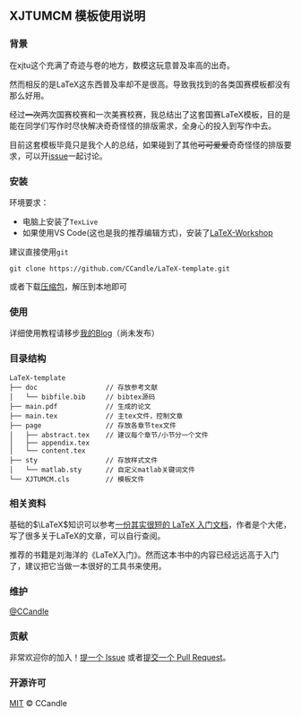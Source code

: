 ## XJTUMCM 模板使用说明
### 背景
在xjtu这个充满了奇迹与卷的地方，数模这玩意普及率高的出奇。

然而相反的是LaTeX这东西普及率却不是很高。导致我找到的各类国赛模板都没有那么好用。

经过~~一次~~两次国赛校赛和一次美赛校赛，我总结出了这套国赛LaTeX模板，目的是能在同学们写作时尽快解决奇奇怪怪的排版需求，全身心的投入到写作中去。

目前这套模板毕竟只是我个人的总结，如果碰到了其他~~可可爱爱~~奇奇怪怪的排版要求，可以开[issue](https://github.com/CCandle/LaTeX-template/issues)一起讨论。

### 安装
环境要求：
+ 电脑上安装了`TexLive`
+ 如果使用VS Code(这也是我的推荐编辑方式)，安装了[LaTeX-Workshop](https://github.com/James-Yu/LaTeX-Workshop)

建议直接使用`git`

```git
git clone https://github.com/CCandle/LaTeX-template.git
```

或者下载[压缩包](https://github.com/CCandle/LaTeX-template/archive/refs/heads/master.zip)，解压到本地即可

### 使用
详细使用教程请移步[我的Blog](https://blog.ccandletop)（尚未发布）

### 目录结构
```tree
LaTeX-template
├── doc                 // 存放参考文献
│   └── bibfile.bib     // bibtex源码
├── main.pdf            // 生成的论文
├── main.tex            // 主tex文件，控制文章
├── page                // 存放各章节tex文件
│   ├── abstract.tex    // 建议每个章节/小节分一个文件
│   ├── appendix.tex
│   └── content.tex
├── sty                 // 存放样式文件
│   └── matlab.sty      // 自定义matlab关键词文件
└── XJTUMCM.cls         // 模板文件
```

### 相关资料
基础的$\LaTeX$知识可以参考[一份其实很短的 LaTeX 入门文档](https://liam.page/2014/09/08/latex-introduction/)，作者是个大佬，写了很多关于LaTeX的文章，可以自行查阅。

推荐的书籍是刘海洋的《LaTeX入门》。然而这本书中的内容已经远远高于入门了，建议把它当做一本很好的工具书来使用。

### 维护
[@CCandle](https://github.com/CCandle)

### 贡献
非常欢迎你的加入！[提一个 Issue](https://github.com/CCandle/LaTeX-template/issues) 或者[提交一个 Pull Request](https://github.com/CCandle/LaTeX-template/pulls)。

### 开源许可
[MIT](LICENSE) © CCandle